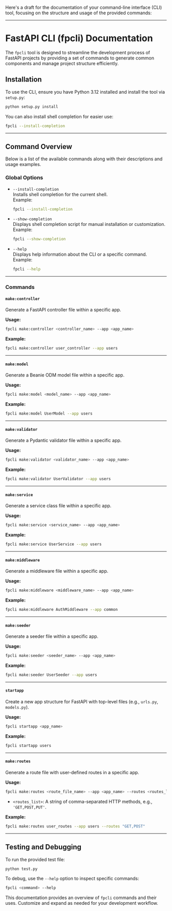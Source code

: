 Here's a draft for the documentation of your command-line interface (CLI) tool, focusing on the structure and usage of the provided commands: 

---

# **FastAPI CLI (fpcli) Documentation**

The `fpcli` tool is designed to streamline the development process of FastAPI projects by providing a set of commands to generate common components and manage project structure efficiently.

## **Installation**

To use the CLI, ensure you have Python 3.12 installed and install the tool via `setup.py`:

```bash
python setup.py install
```

You can also install shell completion for easier use:

```bash
fpcli --install-completion
```

---

## **Command Overview**

Below is a list of the available commands along with their descriptions and usage examples.

### Global Options

- `--install-completion`  
  Installs shell completion for the current shell.  
  Example:  
  ```bash
  fpcli --install-completion
  ```

- `--show-completion`  
  Displays shell completion script for manual installation or customization.  
  Example:  
  ```bash
  fpcli --show-completion
  ```

- `--help`  
  Displays help information about the CLI or a specific command.  
  Example:  
  ```bash
  fpcli --help
  ```

---

### **Commands**

#### **`make:controller`**
Generate a FastAPI controller file within a specific app.

**Usage:**  
```bash
fpcli make:controller <controller_name> --app <app_name>
```

**Example:**  
```bash
fpcli make:controller user_controller --app users
```

---

#### **`make:model`**
Generate a Beanie ODM model file within a specific app.

**Usage:**  
```bash
fpcli make:model <model_name> --app <app_name>
```

**Example:**  
```bash
fpcli make:model UserModel --app users
```

---

#### **`make:validator`**
Generate a Pydantic validator file within a specific app.

**Usage:**  
```bash
fpcli make:validator <validator_name> --app <app_name>
```

**Example:**  
```bash
fpcli make:validator UserValidator --app users
```

---

#### **`make:service`**
Generate a service class file within a specific app.

**Usage:**  
```bash
fpcli make:service <service_name> --app <app_name>
```

**Example:**  
```bash
fpcli make:service UserService --app users
```

---

#### **`make:middleware`**
Generate a middleware file within a specific app.

**Usage:**  
```bash
fpcli make:middleware <middleware_name> --app <app_name>
```

**Example:**  
```bash
fpcli make:middleware AuthMiddleware --app common
```

---

#### **`make:seeder`**
Generate a seeder file within a specific app.

**Usage:**  
```bash
fpcli make:seeder <seeder_name> --app <app_name>
```

**Example:**  
```bash
fpcli make:seeder UserSeeder --app users
```

---

#### **`startapp`**
Create a new app structure for FastAPI with top-level files (e.g., `urls.py`, `models.py`).

**Usage:**  
```bash
fpcli startapp <app_name>
```

**Example:**  
```bash
fpcli startapp users
```

---

#### **`make:routes`**
Generate a route file with user-defined routes in a specific app.

**Usage:**  
```bash
fpcli make:routes <route_file_name> --app <app_name> --routes <routes_list>
```

- `<routes_list>`: A string of comma-separated HTTP methods, e.g., `'GET,POST,PUT'`.

**Example:**  
```bash
fpcli make:routes user_routes --app users --routes "GET,POST"
```

---

## **Testing and Debugging**

To run the provided test file:

```bash
python test.py
```

To debug, use the `--help` option to inspect specific commands:

```bash
fpcli <command> --help
```



This documentation provides an overview of `fpcli` commands and their uses. Customize and expand as needed for your development workflow.